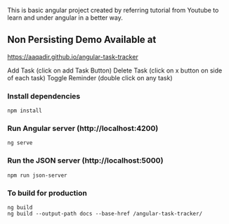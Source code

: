 This is basic angular project created by referring tutorial from Youtube to learn and under angular in a better way.

## Non Persisting Demo Available at

https://aaqadir.github.io/angular-task-tracker

Add Task (click on add Task Button)
Delete Task (click on x button on side of each task)
Toggle Reminder (double click on any task)

### Install dependencies

```
npm install
```

### Run Angular server (http://localhost:4200)

```
ng serve
```

### Run the JSON server (http://localhost:5000)

```
npm run json-server
```

### To build for production

```
ng build
ng build --output-path docs --base-href /angular-task-tracker/
```
